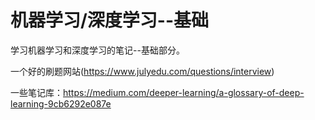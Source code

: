 # 机器学习/深度学习--基础
学习机器学习和深度学习的笔记--基础部分。

一个好的刷题网站(https://www.julyedu.com/questions/interview)

一些笔记库：https://medium.com/deeper-learning/a-glossary-of-deep-learning-9cb6292e087e
